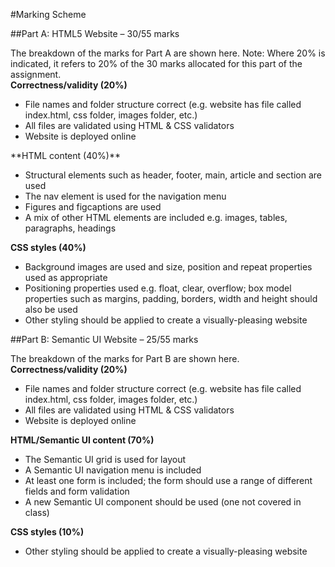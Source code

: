 #Marking Scheme

##Part A: HTML5 Website – 30/55 marks

The breakdown of the marks for Part A are shown here. Note: Where 20% is indicated, it refers to 20% of the 30 marks allocated for this part of the assignment.
<br>
**Correctness/validity (20%)**
<ul>
    <li> File names and folder structure correct (e.g. website has file called index.html, css folder, images folder, etc.)
    <li>All files are validated using HTML & CSS validators
    <li> Website is deployed online
</ul>
 **HTML content (40%)**
<ul>
  <li>Structural elements such as header, footer, main, article and section are used
  <li>The nav element is used for the navigation menu
  <li>Figures and figcaptions are used
  <li>A mix of other HTML elements are included e.g. images, tables, paragraphs, headings
</ul>

 **CSS styles (40%)**
<ul>
  <li> Background images are used and size, position and repeat properties used as appropriate
  <li>Positioning properties used e.g. float, clear, overflow; box model properties such as margins, padding, borders, width and height should also be used
  <li>Other styling should be applied to create a visually-pleasing website
</ul>


##Part B: Semantic UI Website – 25/55 marks

The breakdown of the marks for Part B are shown here.
<br>
 **Correctness/validity (20%)**
<ul>
    <li> File names and folder structure correct (e.g. website has file called index.html, css folder, images folder, etc.)
    <li> All files are validated using HTML & CSS validators
    <li> Website is deployed online
</ul>

**HTML/Semantic UI content (70%)**
<ul>
  <li>The Semantic UI grid is used for layout
  <li> A Semantic UI navigation menu is included
  <li> At least one form is included; the form should use a range of different fields and form validation
  <li> A new Semantic UI component should be used (one not covered in class)
</ul>

**CSS styles (10%)**
<ul>
  <li>Other styling should be applied to create a visually-pleasing website
</ul></ul>